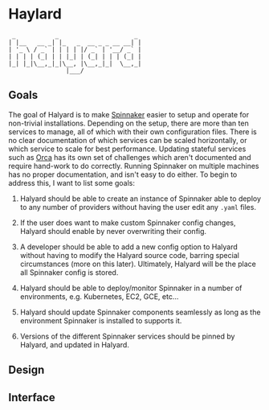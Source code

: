 # Haylard

```
 _           _                     _
| |__   __ _| |_   _  __ _ _ __ __| |
| '_ \ / _` | | | | |/ _` | '__/ _` |
| | | | (_| | | |_| | (_| | | | (_| |
|_| |_|\__,_|_|\__, |\__,_|_|  \__,_|
                |___/
```

## Goals

The goal of Halyard is to make
[Spinnaker](https://github.com/spinnaker/spinnaker) easier to setup and operate
for non-trivial installations. Depending on the setup, there are more than ten
services to manage, all of which with their own configuration files. There is
no clear documentation of which services can be scaled horizontally, or which
service to scale for best performance. Updating stateful services such as
[Orca](https://github.com/spinnaker/orca) has its own set of challenges which
aren't documented and require hand-work to do correctly. Running Spinnaker on
multiple machines has no proper documentation, and isn't easy to do either. To
begin to address this, I want to list some goals:

1. Halyard should be able to create an instance of Spinnaker able to deploy to
   any number of providers without having the user edit any `.yaml` files.

2. If the user does want to make custom Spinnaker config changes, Halyard
   should enable by never overwriting their config.

3. A developer should be able to add a new config option to Halyard without
   having to modify the Halyard source code, barring special circumstances
   (more on this later). Ultimately, Halyard will be the place all Spinnaker
   config is stored.

4. Halyard should be able to deploy/monitor Spinnaker in a number of
   environments, e.g. Kubernetes, EC2, GCE, etc...

5. Halyard should update Spinnaker components seamlessly as long as the
   environment Spinnaker is installed to supports it.

6. Versions of the different Spinnaker services should be pinned by Halyard,
   and updated in Halyard.

## Design

## Interface
